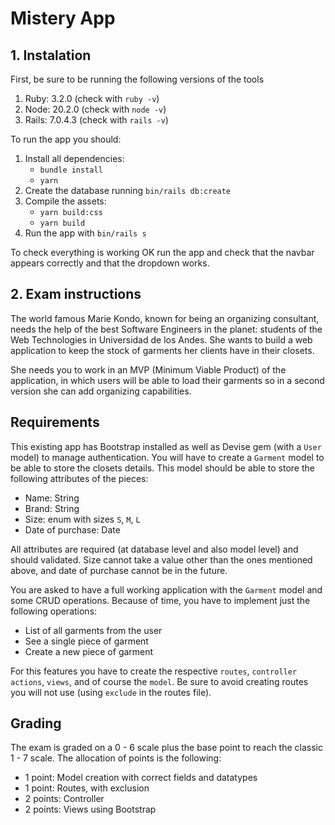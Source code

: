 # Mistery App

## 1. Instalation

First, be sure to be running the following versions of the tools

1. Ruby: 3.2.0 (check with `ruby -v`)
2. Node: 20.2.0 (check with `node -v`)
3. Rails: 7.0.4.3 (check with `rails -v`)

To run the app you should:

1. Install all dependencies:
    - `bundle install`
    - `yarn`
2. Create the database running `bin/rails db:create`
3. Compile the assets:
    - `yarn build:css`
    - `yarn build`
4. Run the app with `bin/rails s`

To check everything is working OK run the app and check that the navbar appears correctly and that the dropdown works.


## 2. Exam instructions

The world famous Marie Kondo, known for being an organizing consultant, needs the help of the best Software Engineers in the planet: students of the Web Technologies in Universidad de los Andes. She wants to build a web application to keep the stock of garments her clients have in their closets.

She needs you to work in an MVP (Minimum Viable Product) of the application, in which users will be able to load their garments so in a second version she can add organizing capabilities.

## Requirements

This existing app has Bootstrap installed as well as Devise gem (with a `User` model) to manage authentication. You will have to create a `Garment` model to be able to store the closets details. This model should be able to store the following attributes of the pieces:

- Name: String
- Brand: String
- Size: enum with sizes `S`, `M`, `L`
- Date of purchase: Date

All attributes are required (at database level and also model level) and should validated. Size cannot take a value other than the ones mentioned above, and date of purchase cannot be in the future.

You are asked to have a full working application with the `Garment` model and some CRUD operations. Because of time, you have to implement just the following operations:

- List of all garments from the user
- See a single piece of garment
- Create a new piece of garment

For this features you have to create the respective `routes`, `controller actions`, `views`, and of course the `model`. Be sure to avoid creating routes you will not use (using `exclude` in the routes file).

## Grading

The exam is graded on a 0 - 6 scale plus the base point to reach the classic 1 - 7 scale. The allocation of points is the following:

- 1 point: Model creation with correct fields and datatypes
- 1 point: Routes, with exclusion
- 2 points: Controller
- 2 points: Views using Bootstrap
